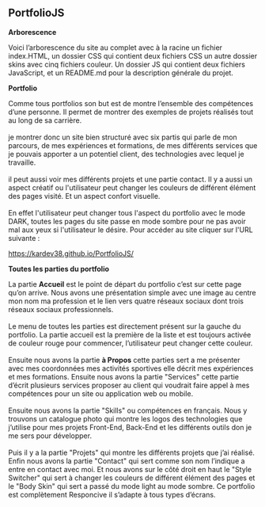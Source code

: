 ## PortfolioJS

**Arborescence**

Voici l’arborescence du site au complet avec à la racine un fichier
index.HTML, un dossier CSS qui contient deux fichiers CSS un autre
dossier skins avec cinq fichiers couleur. Un dossier JS qui contient deux
fichiers JavaScript, et un README.md pour la description générale du
projet.

**Portfolio**

Comme tous portfolios son but est de montre l’ensemble
des compétences d’une personne. Il permet de montrer des
exemples de projets réalisés tout au long de sa carrière.<br/><br/>
je montrer donc un site bien
structuré avec six partis qui parle de mon parcours, de mes
expériences et formations, de mes différents services que je
pouvais apporter a un potentiel client, des technologies
avec lequel je travaille.<br/><br/> il peut aussi voir mes différents
projets et une partie contact. Il y a aussi un aspect créatif
ou l'utilisateur peut changer les couleurs de différent
élément des pages visité. Et un aspect confort visuelle.<br/><br/>
En
effet l'utilisateur peut changer tous l'aspect du portfolio
avec le mode DARK, toutes les pages du site passe en mode
sombre pour ne pas avoir mal aux yeux si l'utilisateur le
désire.
Pour accéder au site cliquer sur l'URL suivante :<br/>

https://kardev38.github.io/PortfolioJS/

**Toutes les parties du portfolio**

La partie **Accueil** est le point de départ du portfolio c’est sur
cette page qu’on arrive. Nous avons une présentation simple
avec une image au centre mon nom ma profession et le lien
vers quatre réseaux sociaux dont trois réseaux sociaux
professionnels.<br/><br/> Le menu de toutes les parties est directement
présent sur la gauche du portfolio. La partie accueil est la
première de la liste et est toujours activée de couleur rouge
pour commencer, l’utilisateur peut changer cette couleur.<br/><br/>
Ensuite nous avons la partie **à Propos** cette parties sert a me
présenter avec mes coordonnées mes activités sportives elle
décrit mes expériences et mes formations. Ensuite nous avons
la partie "Services" cette partie d’écrit plusieurs services
proposer au client qui voudrait faire appel à mes compétences
pour un site ou application web ou mobile.<br/><br/> Ensuite nous avons
la partie "Skills" ou compétences en français. Nous y trouvons
un catalogue photo qui montre les logos des technologies que
j’utilise pour mes projets Front-End, Back-End et les différents
outils don je me sers pour développer.<br/><br/> Puis il y a la partie
"Projets" qui montre les différents projets que j’ai réalisé. Enfin
nous avons la partie "Contact" qui sert comme son nom
l’indique a entre en contact avec moi. Et nous avons sur le côté
droit en haut le "Style Switcher" qui sert à changer les couleurs
de différent élément des pages et le "Body Skin" qui sert a passé
du mode light au mode sombre. Ce portfolio est complètement
Responcive il s’adapte à tous types d’écrans.
